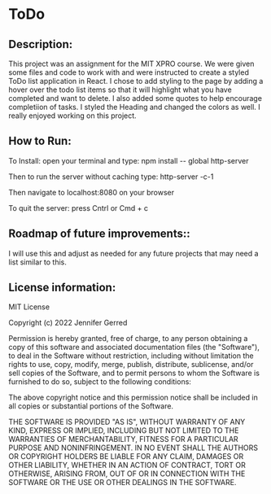 # ToDo

## Description:
This project was an assignment for the MIT XPRO course. We were given some files and code to work with and were instructed to create a styled ToDo list application in React. I chose to add styling to the page by adding a hover over the todo list items so that it will highlight what you have completed and want to delete. I also added some quotes to help encourage completiion of tasks. I styled the Heading and changed the colors as well. I really enjoyed working on this project. 
## How to Run:  
To Install: open your terminal and type: npm install -- global http-server

Then to run the server without caching type: http-server -c-1

Then navigate to localhost:8080 on your browser

To quit the server: press Cntrl or Cmd + c 

## Roadmap of future improvements:: 
I will use this and adjust as needed for any future projects that may need a list similar to this. 
## License information: 
MIT License

Copyright (c) 2022 Jennifer Gerred

Permission is hereby granted, free of charge, to any person obtaining a copy
of this software and associated documentation files (the "Software"), to deal
in the Software without restriction, including without limitation the rights
to use, copy, modify, merge, publish, distribute, sublicense, and/or sell
copies of the Software, and to permit persons to whom the Software is
furnished to do so, subject to the following conditions:

The above copyright notice and this permission notice shall be included in all
copies or substantial portions of the Software.

THE SOFTWARE IS PROVIDED "AS IS", WITHOUT WARRANTY OF ANY KIND, EXPRESS OR
IMPLIED, INCLUDING BUT NOT LIMITED TO THE WARRANTIES OF MERCHANTABILITY,
FITNESS FOR A PARTICULAR PURPOSE AND NONINFRINGEMENT. IN NO EVENT SHALL THE
AUTHORS OR COPYRIGHT HOLDERS BE LIABLE FOR ANY CLAIM, DAMAGES OR OTHER
LIABILITY, WHETHER IN AN ACTION OF CONTRACT, TORT OR OTHERWISE, ARISING FROM,
OUT OF OR IN CONNECTION WITH THE SOFTWARE OR THE USE OR OTHER DEALINGS IN THE
SOFTWARE.


